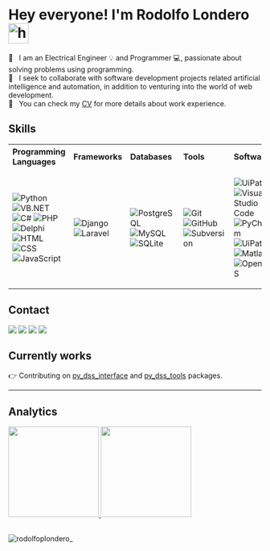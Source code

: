 # Hey everyone! I'm Rodolfo Londero <img alt="handwavegif" src="https://user-images.githubusercontent.com/39513876/112366216-8cfe7400-8cfe-11eb-8116-7d3dbae20e97.gif" width='40'/>

:rocket:  &nbsp; I am an Electrical Engineer :bulb: and Programmer :computer:, passionate about solving problems using programming.
<br/> 
:purple_heart: &nbsp; I seek to collaborate with software development projects related artificial intelligence and automation, in addition to venturing into the world of web development.
<br>
:page_with_curl: &nbsp; You can check my [CV](https://drive.google.com/file/d/1bGUSTA_Y4KJDX3fq8C1ada_A77R3smDY/view?usp=sharing) for more details about work experience.

## Skills

<table align="center" style="text-align: left">
<tr>
  <th>Programming Languages</th>
  <th>Frameworks</th>
  <th>Databases</th>
  <th>Tools</th>
  <th>Softwares</th>
</tr>
<tr>
  <td>
 
![Python](https://img.shields.io/badge/-Python-1f1500?style=flat&logo=python)
![VB.NET](https://img.shields.io/badge/-VB.NET-1f1500?style=flat&logo=.net)
![C#](https://img.shields.io/badge/-CSharp-1f1500?style=flat&logo=csharp)
![PHP](https://img.shields.io/badge/-PHP-1f1500?style=flat&logo=php)
![Delphi](https://img.shields.io/badge/-Delphi-1f1500?style=flat&logo=delphi)
![HTML](https://img.shields.io/badge/-HTML-1f1500?style=flat&logo=HTML5)
![CSS](https://img.shields.io/badge/-CSS-1f1500?style=flat&logo=CSS3&logoColor=1572B6)
![JavaScript](https://img.shields.io/badge/-JavaScript-1f1500?style=flat&logo=javascript)
    
  </td>
  <td>
 
![Django](https://img.shields.io/badge/-Django-1f1500?style=flat&logo=django)
![Laravel](https://img.shields.io/badge/-Laravel-1f1500?style=flat&logo=laravel)

  </td>
  <td>

![PostgreSQL](https://img.shields.io/badge/-PostgreSQL-1f1500?style=flat&logo=PostgreSQL)
![MySQL](https://img.shields.io/badge/-MySQL-1f1500?style=flat&logo=MySQL&logoColor=white)
![SQLite](https://img.shields.io/badge/-SQLite-1f1500?style=flat&logo=SQLite)
    
  </td>
  <td>
    
![Git](https://img.shields.io/badge/-Git-1f1500?style=flat&logo=git)
![GitHub](https://img.shields.io/badge/-GitHub-1f1500?style=flat&logo=github)
![Subversion](https://img.shields.io/badge/-Subversion-1f1500?style=flat&logo=subversion)   
    
  </td>
  <td>
    
![UiPath](https://img.shields.io/badge/-UiPath-1f1500?style=flat)
![Visual Studio Code](https://img.shields.io/badge/-Visual%20Studio%20Code-1f1500?style=flat&logo=visual-studio-code&logoColor=007ACC)
![PyCharm](https://img.shields.io/badge/-PyCharm-1f1500?style=flat&logo=pycharm)
![UiPath](https://img.shields.io/badge/-Ansys-1f1500?style=flat&logo=ansys)
![Matlab](https://img.shields.io/badge/-Matlab-1f1500?style=flat)
![OpenDSS](https://img.shields.io/badge/-OpenDSS-1f1500?style=flat)
    
  </td>
</tr>
</table>

## Contact
  
<div style="display: inline_block">
  <a href = "mailto: rodolfopl@gmail.com"><img src="https://img.shields.io/badge/-mail-1f1500?style=flat&logo=gmail" target="_blank"></a>
  <a href="https://www.linkedin.com/in/rodolfolondero" target="_blank"><img src="https://img.shields.io/badge/-rodolfolondero-1f1500?style=flat&logo=linkedin" target="_blank"></a>
  <a href="https://instagram.com/rodolfoplondero" target="_blank"><img src="https://img.shields.io/badge/-rodolfoplondero-1f1500?style=flat&logo=instagram" target="_blank"></a>
  <a href="https://twitter.com/rplondero" target="_blank"><img src="https://img.shields.io/badge/-rplondero-1f1500?style=flat&logo=twitter" target="_blank"></a>
</div>

## Currently works

:point_right: Contributing on [py_dss_interface](https://github.com/PauloRadatz/py_dss_interface) and [py_dss_tools](https://github.com/PauloRadatz/py_dss_tools) packages.

<hr>

## Analytics
<div>
  <a href="https://github.com/rodolfoplondero">
  <img height="180em" src="https://github-readme-stats.vercel.app/api?username=rodolfoplondero&show_icons=true&theme=gruvbox&include_all_commits=true&count_private=true"/>
  <img height="180em" src="https://github-readme-stats.vercel.app/api/top-langs/?username=rodolfoplondero&layout=compact&langs_count=8&theme=gruvbox"/>
  </a>
</div>

<br> 

<p align="left">
    <img align="center" src="https://komarev.com/ghpvc/?username=rodolfoplondero&label=Profile%20views&color=green&style=flat" alt="rodolfoplondero_" />
</p>

